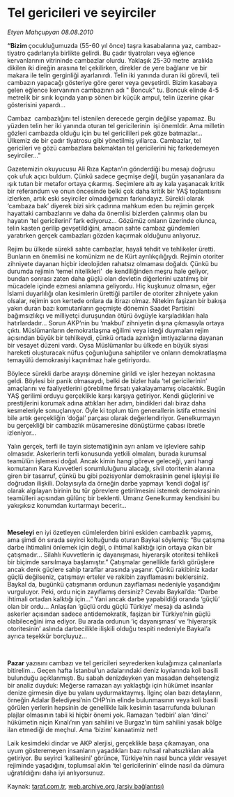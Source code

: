 # Tel gericileri ve seyirciler

*Etyen Mahçupyan 08.08.2010*

<div class="yazi"><p><b>“Bizim </b>çocukluğumuzda (55-60 yıl önce) taşra kasabalarına yaz, cambaz- tiyatro çadırlarıyla birlikte gelirdi. Bu çadır tiyatroları veya eğlence kervanlarının vitrininde cambazlar olurdu. Yaklaşık 25-30 metre  aralıkla dikilen iki direğin arasına tel çekilirken, direkler de yere bağlanır ve bir makara ile telin gerginliği ayarlanırdı. Telin iki yanında duran iki görevli, teli cambazın yapacağı gösteriye göre gerer veya gevşetirdi. Bizim kasabaya gelen eğlence kervanının cambazının adı " Boncuk" tu. Boncuk elinde 4-5 metrelik bir sırık kıçında yanıp sönen bir küçük ampul, telin üzerine çıkar gösterisini yapardı...</p>
<p>Cambaz  cambazlığını tel istenilen derecede gergin değilse yapamaz. Bu yüzden telin her iki yanında oturan tel gericilerinin  işi önemldir. Ama milletin gözleri cambazda olduğu için bu tel gericilileri pek göze batmazlar... Ülkemiz de bir çadır tiyatrosu gibi yönetilmiş yıllarca. Cambazlar, tel gericileri ve gözü cambazlara bakmaktan tel gericilerini hiç farkedemeyen seyirciler...”</p>
<p>Gazetemizin okuyucusu Ali Rıza Kaptan’ın gönderdiği bu mesajı doğrusu çok ufuk açıcı buldum. Çünkü sadece geçmişe değil, bugün yaşananlara da ışık tutan bir metafor ortaya çıkarmış. Seçimlere altı ay kala yaşanacak kritik bir referandum ve onun öncesinde belki çok daha kritik bir YAŞ toplantısını izlerken, artık eski seyirciler olmadığımızın farkındayız. Sürekli olarak ‘cambaza bak’ diyerek bizi sirk çadırına mahkum eden bu rejimin gerçek hayattaki cambazlarını ve daha da önemlisi bizlerden çalınmış olan bu hayatın ‘tel gericilerini’ fark ediyoruz... Gözümüz onların üzerinde olunca, telin kasten gerilip gevşetildiğini, amacın sahte cambaz gündemleri yaratırken gerçek cambazları gözden kaçırmak olduğunu anlıyoruz. </p>
<p>Rejim bu ülkede sürekli sahte cambazlar, hayali tehdit ve tehlikeler üretti. Bunların en önemlisi ne komünizm ne de Kürt ayrılıkçılığıydı. Rejimin otoriter zihniyete dayanan hiçbir ideolojiden rahatsız olmaması doğaldı. Çünkü bu durumda rejimin ‘temel nitelikleri’  de kendiliğinden meşru hale geliyor, bundan sonrası zaten daha güçlü olan devletin diğerlerini uzatılmış bir mücadele içinde ezmesi anlamına geliyordu. Hiç kuşkunuz olmasın, eğer İslami duyarlılığı olan kesimlerin ürettiği partiler de otoriter zihniyete yakın olsalar, rejimin son kertede onlara da itirazı olmaz. Nitekim faşizan bir bakışa yakın duran bazı komutanların geçmişte dönemin Saadet Partisini bağımsızlıkçı ve milliyetçi duruşundan ötürü övgüyle karşıladıkları hala hatırlardadır... Sorun AKP’nin bu ‘makbul’ zihniyetin dışına çıkmasıyla ortaya çıktı. Müslümanların demokratlaşma eğilimi veya isteği duymaları rejim açısından büyük bir tehlikeydi, çünkü ortada azınlığın imtiyazlarına dayanan bir vesayet düzeni vardı. Oysa Müslümanlar bu ülkede en büyük siyasi hareketi oluşturacak nüfus çoğunluğuna sahiptiler ve onların demokratlaşma temayülü demokrasiyi kaçınılmaz hale getiriyordu.</p>
<p>Böylece sürekli darbe arayışı dönemine girildi ve işler hezeyan noktasına geldi. Böylesi bir panik olmasaydı, belki de bizler hala ‘tel gericilerinin’ amaçlarını ve faaliyetlerini görebilme fırsatı yakalayamamış olacaktık. Bugün YAŞ gerilimi orduyu gerçeklikle karşı karşıya getiriyor. Kendi güçlerini ve prestijlerini korumak adına attıkları her adım, bindikleri dalı biraz daha kesmeleriyle sonuçlanıyor. Öyle ki toplum tüm generallerin istifa etmesini bile artık gerçekliğin ‘doğal’ parçası olarak değerlendiriyor. Genelkurmayın bu gerçekliği bir cambazlık müsameresine dönüştürme çabası ibretle izleniyor...</p>
<p>Yalın gerçek, terfi ile tayin sistematiğinin ayrı anlam ve işlevlere sahip olmasıdır. Askerlerin terfi konusunda yetkili olmaları, burada kurumsal teamülün işlemesi doğal. Ancak kimin hangi göreve geleceği, yani hangi komutanın Kara Kuvvetleri sorumluluğunu alacağı, sivil otoritenin alanına giren bir tasarruf, çünkü bu gibi pozisyonlar demokrasinin genel işleyişi ile doğrudan ilişkili. Dolayısıyla da örneğin darbe yapmayı ‘kendi doğal işi’ olarak algılayan birinin bu tür görevlere getirilmesini istemek demokrasinin teamülleri açısından gülünç bir beklenti. Umarız Genelkurmay kendisini bu yakışıksız konumdan kurtarmayı becerir...</p>
<p><b> </b></p>
<p><b>Meseleyi</b> en iyi özetleyen cümlelerden birini eskiden cambazlık yapmış, ama şimdi ön sırada seyirci koltuğunda oturan Baykal söylemiş: “Bu çatışma darbe ihtimalini önlemek için değil, o ihtimal kalktığı için ortaya çıkan bir çatışmadır... Silahlı Kuvvetlerin iç dayanışması, hiyerarşik otoritesi tehlikeli bir biçimde sarsılmaya başlamıştır.” Çatışmalar genellikle farklı görüşlere ancak denk güçlere sahip taraflar arasında yaşanır. Çünkü rakibiniz kadar güçlü değilseniz, çatışmayı erteler ve rakibin zayıflamasını beklersiniz. Baykal da, bugünkü çatışmanın ordunun zayıflaması nedeniyle yaşandığını vurguluyor. Peki, ordu niçin zayıflamış dersiniz? Cevabı Baykal’da: “Darbe ihtimali ortadan kalktığı için...” Yani ancak darbe yapabildiği oranda ‘güçlü’ olan bir ordu... Anlaşılan ‘güçlü ordu güçlü Türkiye’ mesajı da aslında askerler açısından sadece antidemokratik, faşizan bir Türkiye’nin güçlü olabileceğini ima ediyor. Bu arada ordunun ‘iç dayanışması’ ve ‘hiyerarşik otoritesinin’ aslında darbecilikle ilişkili olduğu tespiti nedeniyle Baykal’a ayrıca teşekkür borçluyuz... </p>
<p><b> </b></p>
<p><b>Pazar</b> yazısını cambazı ve tel gericileri seyrederken kulağımıza çalınanlarla bitirelim... Geçen hafta İstanbul’un adalarındaki deniz kıyılarında koli basili bulunduğu açıklanmıştı. Bu sabah denizdeyken yan masadan dehşetengiz bir analiz duyduk: Meğerse ramazan ayı yaklaştığı için hükümet insanlar denize girmesin diye bu yalanı uydurmaktaymış. İlginç olan bazı detayların, örneğin Adalar Belediyesi’nin CHP’nin elinde bulunmasının veya koli basili görülen yerlerin hepsinin de genellikle laik kesimin tasarrufunda bulunan plajlar olmasının tabii ki hiçbir önemi yok. Ramazan ‘tedbiri’ alan ‘dinci’ hükümetin niçin Kınalı’nın yarı sahilini ve Burgaz’ın tüm sahilini yasak bölge ilan etmediği de meçhul. Ama ‘bizim’ kanaatimiz net! </p>
<p>Laik kesimdeki dindar ve AKP alerjisi, gerçeklikle başa çıkamayan, ona uyum gösteremeyen insanların yaşadıkları bazı ruhsal rahatsızlıkları akla getiriyor. Bu seyirci ‘kalitesini’ görünce, Türkiye’nin nasıl bunca yıldır vesayet rejiminde yaşadığını, toplumsal aklın ‘tel gericilerinin’ elinde nasıl da dümura uğratıldığını daha iyi anlıyorsunuz.       </p></div>

Kaynak: [taraf.com.tr](http://www.taraf.com.tr:80/etyen-mahcupyan/makale-tel-gericileri-ve-seyirciler.htm), [web.archive.org (arşiv bağlantısı)](http://web.archive.org/web/20100817110957/http://www.taraf.com.tr:80/etyen-mahcupyan/makale-tel-gericileri-ve-seyirciler.htm)
